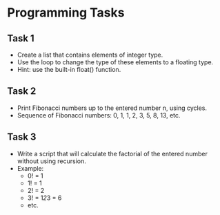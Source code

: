 # Programming Tasks

## Task 1
- Create a list that contains elements of integer type.
- Use the loop to change the type of these elements to a floating type.
- Hint: use the built-in float() function.

## Task 2
- Print Fibonacci numbers up to the entered number n, using cycles.
- Sequence of Fibonacci numbers: 0, 1, 1, 2, 3, 5, 8, 13, etc.

## Task 3
- Write a script that will calculate the factorial of the entered number without using recursion.
- Example:  
    - 0! = 1
    - 1! = 1
    - 2! = 2
    - 3! = 1*2*3 = 6
    - etc.
